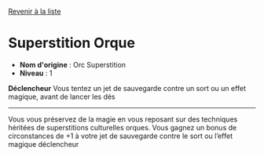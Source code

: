 [Revenir à la liste](list.md)

# Superstition Orque

 * **Nom d'origine** : Orc Superstition
 * **Niveau** : 1


<p><strong>Déclencheur</strong> Vous tentez un jet de sauvegarde contre un sort ou un effet magique, avant de lancer les dés</p>
<hr>
<p>Vous vous préservez de la magie en vous reposant sur des techniques héritées de superstitions culturelles orques. Vous gagnez un bonus de circonstances de +1 à votre jet de sauvegarde contre le sort ou l’effet magique déclencheur</p>